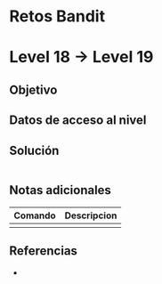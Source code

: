 # Retos Bandit

# Level 18 → Level 19

## Objetivo

## Datos de acceso al nivel

## Solución
```bash
```
## Notas adicionales
| Comando | Descripcion |
|---------|-------------|
|  |  |

## Referencias
- []()
